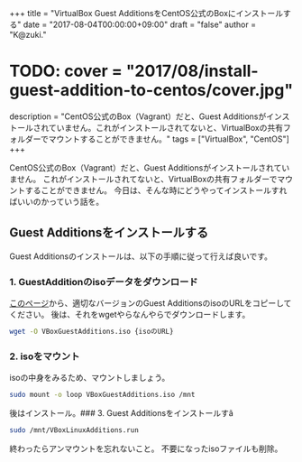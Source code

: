 +++
title = "VirtualBox Guest AdditionsをCentOS公式のBoxにインストールする"
date = "2017-08-04T00:00:00+09:00"
draft = "false"
author = "K@zuki."
# TODO: cover = "2017/08/install-guest-addition-to-centos/cover.jpg"
description = "CentOS公式のBox（Vagrant）だと、Guest Additionsがインストールされていません。これがインストールされてないと、VirtualBoxの共有フォルダーでマウントすることができません。"
tags = ["VirtualBox", "CentOS"]
+++

CentOS公式のBox（Vagrant）だと、Guest Additionsがインストールされていません。
これがインストールされてないと、VirtualBoxの共有フォルダーでマウントすることができません。
今日は、そんな時にどうやってインストールすればいいのかっていう話を。

## Guest Additionsをインストールする

Guest Additionsのインストールは、以下の手順に従って行えば良いです。

### 1. GuestAdditionのisoデータをダウンロード
[このページ](http://download.virtualbox.org/virtualbox/)から、適切なバージョンのGuest AdditionsのisoのURLをコピーしてください。
後は、それをwgetやらなんやらでダウンロードします。

```sh
wget -O VBoxGuestAdditions.iso {isoのURL}
```

### 2. isoをマウント
isoの中身をみるため、マウントしましょう。

```sh
sudo mount -o loop VBoxGuestAdditions.iso /mnt
```

後はインストール。### 3. Guest Additionsをインストールすã

```sh
sudo /mnt/VBoxLinuxAdditions.run
```

終わったらアンマウントを忘れないこと。
不要になったisoファイルも削除。

